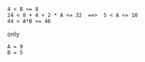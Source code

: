 
```
4 < B <= 8
24 < 8 + 4 + 2 * A <= 32  ==>  5 < A <= 10
44 < A*B <= 46
```

only

```
A = 9
B = 5
```